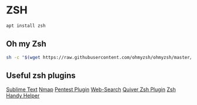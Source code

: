 # ZSH
```bash
apt install zsh
```
## Oh my Zsh
```bash
sh -c "$(wget https://raw.githubusercontent.com/ohmyzsh/ohmyzsh/master/tools/install.sh -O -)"

```
## Useful zsh plugins

[Sublime Text](https://github.com/ohmyzsh/ohmyzsh/tree/master/plugins/sublime)
[Nmap](https://github.com/ohmyzsh/ohmyzsh/tree/master/plugins/nmap)
[Pentest Plugin](https://github.com/jhwohlgemuth/zsh-pentest)
[Web-Search](https://github.com/ohmyzsh/ohmyzsh/tree/master/plugins/web-search)
[Quiver Zsh Plugin](https://github.com/stevemcilwain/quiver)
[Zsh Handy Helper](https://github.com/jhwohlgemuth/zsh-handy-helpers)
